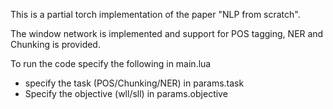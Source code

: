 This is a partial torch implementation of the paper "NLP from scratch".  

The window network is implemented and support for POS tagging, NER and Chunking is provided.  

To run the code specify the following in main.lua   
* specify the task (POS/Chunking/NER) in params.task  
* Specify the objective (wll/sll) in params.objective
